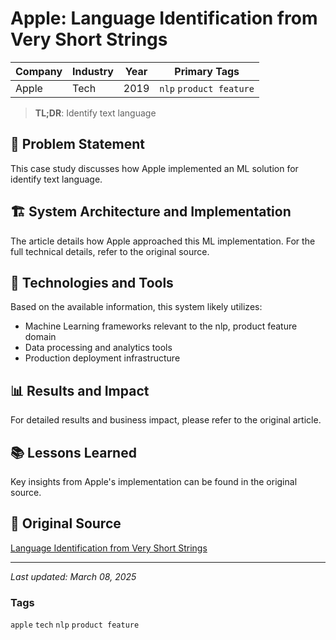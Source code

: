 # Apple: Language Identification from Very Short Strings

| Company | Industry | Year | Primary Tags | 
|---------|----------|------|--------------|
| Apple | Tech | 2019 | `nlp` `product feature` |

> **TL;DR**: Identify text language

## 📝 Problem Statement

This case study discusses how Apple implemented an ML solution for identify text language.

## 🏗️ System Architecture and Implementation

The article details how Apple approached this ML implementation. For the full technical details, refer to the original source.

## 🔧 Technologies and Tools

Based on the available information, this system likely utilizes:

- Machine Learning frameworks relevant to the nlp, product feature domain
- Data processing and analytics tools
- Production deployment infrastructure

## 📊 Results and Impact

For detailed results and business impact, please refer to the original article.

## 📚 Lessons Learned

Key insights from Apple's implementation can be found in the original source.

## 🔗 Original Source

[Language Identification from Very Short Strings](https://machinelearning.apple.com/research/language-identification-from-very-short-strings)

---

*Last updated: March 08, 2025*

### Tags

`apple` `tech` `nlp` `product feature`
